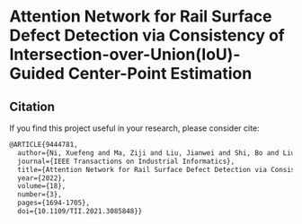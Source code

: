 # Attention Network for Rail Surface Defect Detection via Consistency of Intersection-over-Union(IoU)-Guided Center-Point Estimation

## Citation

If you find this project useful in your research, please consider cite:

```latex
@ARTICLE{9444781,
  author={Ni, Xuefeng and Ma, Ziji and Liu, Jianwei and Shi, Bo and Liu, Hongli},
  journal={IEEE Transactions on Industrial Informatics}, 
  title={Attention Network for Rail Surface Defect Detection via Consistency of Intersection-over-Union(IoU)-Guided Center-Point Estimation}, 
  year={2022},
  volume={18},
  number={3},
  pages={1694-1705},
  doi={10.1109/TII.2021.3085848}}

```
